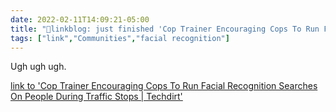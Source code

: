 ```yaml
---
date: 2022-02-11T14:09:21-05:00
title: "🔗linkblog: just finished 'Cop Trainer Encouraging Cops To Run Facial Recognition Searches On People During Traffic Stops | Techdirt'"
tags: ["link","Communities","facial recognition"]
---
```

Ugh ugh ugh.
 
[link to 'Cop Trainer Encouraging Cops To Run Facial Recognition Searches On People During Traffic Stops | Techdirt'](https://www.techdirt.com/articles/20220206/11255548424/cop-trainer-encouraging-cops-to-run-facial-recognition-searches-people-during-traffic-stops.shtml)
